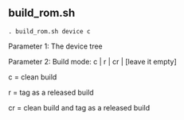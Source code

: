 build_rom.sh
---------

	. build_rom.sh device c

Parameter 1: The device tree

Parameter 2: Build mode: c | r | cr | [leave it empty]

c = clean build

r = tag as a released build

cr = clean build and tag as a released build
